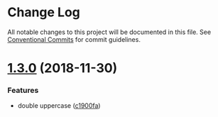 # Change Log

All notable changes to this project will be documented in this file.
See [Conventional Commits](https://conventionalcommits.org) for commit guidelines.

# [1.3.0](https://github.com/rkusuma/lerna-test/compare/v1.1.0...v1.3.0) (2018-11-30)


### Features

* double uppercase ([c1900fa](https://github.com/rkusuma/lerna-test/commit/c1900fa))
